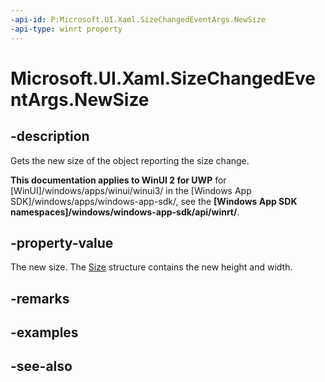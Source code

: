 ```yaml
---
-api-id: P:Microsoft.UI.Xaml.SizeChangedEventArgs.NewSize
-api-type: winrt property
---
```


<!-- Property syntax
public Windows.Foundation.Size NewSize { get; }
-->

# Microsoft.UI.Xaml.SizeChangedEventArgs.NewSize

## -description
Gets the new size of the object reporting the size change.

**This documentation applies to WinUI 2 for UWP** for [WinUI]/windows/apps/winui/winui3/ in the [Windows App SDK]/windows/apps/windows-app-sdk/, see the **[Windows App SDK namespaces]/windows/windows-app-sdk/api/winrt/**.

## -property-value
The new size. The [Size](/uwp/api/windows.foundation.size) structure contains the new height and width.

## -remarks

## -examples

## -see-also
